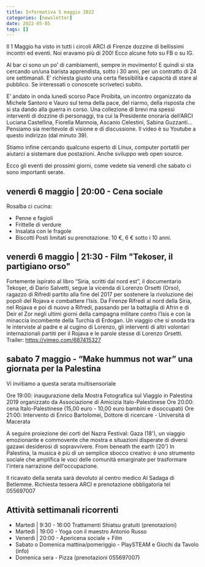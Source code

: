 ```yaml
---
title: Informativa 5 maggio 2022
categories: [newsletter]
date: 2022-05-05
tags: []
---
```


Il 1 Maggio ha visto in tutti i circoli ARCI di Firenze dozzine di bellissimi incontri ed eventi. Noi eravamo più di 200! Ecco alcune foto su FB o su IG.

Al bar ci sono un po’ di cambiamenti, sempre in movimento! E quindi si sta cercando un/una barista apprendista, sotto i 30 anni, per un contratto di 24 ore settimanali. E’ richiesta giusto una certa flessibilità e capacità di stare al pubblico. Se interessati o conoscete scriveteci subito. 

E’ andato in onda lunedì scorso Pace Proibita, un incontro organizzato da Michele Santoro e Vauro sul tema della pace, del riarmo, della risposta che si sta dando alla guerra in corso. Una collezione di brevi ma spessi interventi di dozzine di personaggi, tra cui la Presidente onoraria dell’ARCI Luciana Castellina, Fiorella Mannoia, Ascanio Celestini, Sabina Guzzanti… Pensiamo sia meritevole di visione e di discussione. Il video è su Youtube a questo indirizzo (dal minuto 39).

Stiamo infine cercando qualcuno esperto di Linux, computer portatili per aiutarci a sistemare due postazioni. Anche sviluppo web open source. 

Ecco gli eventi dei prossimi giorni, come vedete sia venerdì che sabato ci sono importanti serate.

## venerdì 6 maggio | 20:00 - Cena sociale
Rosalba ci cucina:
- Penne e fagioli
- Frittelle di verdure
- Insalata con le fragole
- Biscotti
Posti limitati su prenotazione. 10 €, 6 € sotto i 10 anni. 

## venerdì 6 maggio | 21:30 - Film "Tekoser, il partigiano orso"
Fortemente ispirato al libro “Siria, scritti dal nord est”, il documentario Tekoşer, di Dario Salvetti, segue la vicenda di Lorenzo Orsetti (Orso), ragazzo di Rifredi partito alla fine del 2017 per sostenere la rivoluzione dei popoli del Rojava e combattere l’Isis.
Da Firenze Rifredi al nord della Siria, nel Rojava e poi di nuovo a Rifredi, passando per la battaglia di Afrin e di Deir el Zor negli ultimi giorni della campagna militare contro l’Isis e con la minaccia incombente della Turchia di Erdogan. Un viaggio che si snoda tra le interviste al padre e al cugino di Lorenzo, gli interventi di altri volontari internazionali partiti per il Rojava e le parole stesse di Lorenzo Orsetti.
Trailer: https://vimeo.com/687415327

## sabato 7 maggio - “Make hummus not war” una giornata per la Palestina
Vi invitiamo a questa serata multisensoriale

Ore 19:00: inaugurazione della Mostra Fotografica sul Viaggio in Palestina 2019 organizzato da Associazione di Amicizia Italo-Palestinese
Ore 20.00: cena Italo-Palestinese (15,00 euro - 10,00 euro bambini e disoccupati)
Ore 21:00: Intervento di Enrico Bartolomei, Dottore di ricercare - Università di Macerata

A seguire proiezione dei corti del Nazra Festival:
Gaza (18'), un viaggio emozionante e commovente che mostra e situazioni disperate di diversi gazawi desiderosi di sopravvivere.
From beneath the earth (20') In Palestina, la musica è più di un semplice sbocco creativo: è uno strumento sociale che amplifica le voci delle comunità emarginate per trasformare l'intera narrazione dell'occupazione.

Il ricavato della serata sarà devoluto al centro medico Al Sadaga di Betlemme.
Richiesta tessera ARCI e prenotazione obbligatoria tel 055697007

## Attività settimanali ricorrenti
- Martedì | 9:30 - 16:00 Trattamenti Shiatsu gratuiti (prenotazioni)
- Martedì | 19:00 - Yoga con il maestro Antonio Russo
- Venerdì | 20:00 - Apericena sociale + Film
- Sabato o Domenica mattina/pomeriggio - PlaySTEAM e Giochi da Tavolo (info)
- Domenica sera - Pizza (prenotazioni 055697007)

